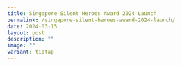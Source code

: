 ```yaml
---
title: Singapore Silent Heroes Award 2024 Launch
permalink: /singapore-silent-heroes-award-2024-launch/
date: 2024-03-15
layout: post
description: ""
image: ""
variant: tiptap
---
```

